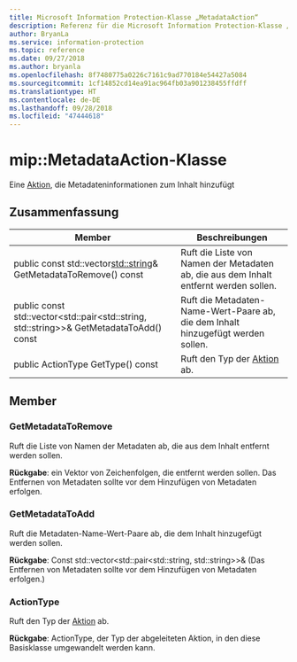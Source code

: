 ```yaml
---
title: Microsoft Information Protection-Klasse „MetadataAction“
description: Referenz für die Microsoft Information Protection-Klasse „MetadataAction“
author: BryanLa
ms.service: information-protection
ms.topic: reference
ms.date: 09/27/2018
ms.author: bryanla
ms.openlocfilehash: 8f7480775a0226c7161c9ad770184e54427a5084
ms.sourcegitcommit: 1cf14852cd14ea91ac964fb03a901238455ffdff
ms.translationtype: HT
ms.contentlocale: de-DE
ms.lasthandoff: 09/28/2018
ms.locfileid: "47444618"
---
```

# <a name="class-mipmetadataaction"></a>mip::MetadataAction-Klasse 
Eine [Aktion](class_mip_action.md), die Metadateninformationen zum Inhalt hinzufügt
  
## <a name="summary"></a>Zusammenfassung
 Member                        | Beschreibungen                                
--------------------------------|---------------------------------------------
public const std::vector<std::string>& GetMetadataToRemove() const  |  Ruft die Liste von Namen der Metadaten ab, die aus dem Inhalt entfernt werden sollen.
public const std::vector<std::pair<std::string, std::string>>& GetMetadataToAdd() const  |  Ruft die Metadaten-Name-Wert-Paare ab, die dem Inhalt hinzugefügt werden sollen.
 public ActionType GetType() const  |  Ruft den Typ der [Aktion](class_mip_action.md) ab.
  
## <a name="members"></a>Member
  
### <a name="getmetadatatoremove"></a>GetMetadataToRemove
Ruft die Liste von Namen der Metadaten ab, die aus dem Inhalt entfernt werden sollen.

  
**Rückgabe**: ein Vektor von Zeichenfolgen, die entfernt werden sollen. Das Entfernen von Metadaten sollte vor dem Hinzufügen von Metadaten erfolgen.
  
### <a name="getmetadatatoadd"></a>GetMetadataToAdd
Ruft die Metadaten-Name-Wert-Paare ab, die dem Inhalt hinzugefügt werden sollen.

  
**Rückgabe**: Const std::vector<std::pair<std::string, std::string>>& (Das Entfernen von Metadaten sollte vor dem Hinzufügen von Metadaten erfolgen.)
  
### <a name="actiontype"></a>ActionType
Ruft den Typ der [Aktion](class_mip_action.md) ab.

  
**Rückgabe**: ActionType, der Typ der abgeleiteten Aktion, in den diese Basisklasse umgewandelt werden kann.
